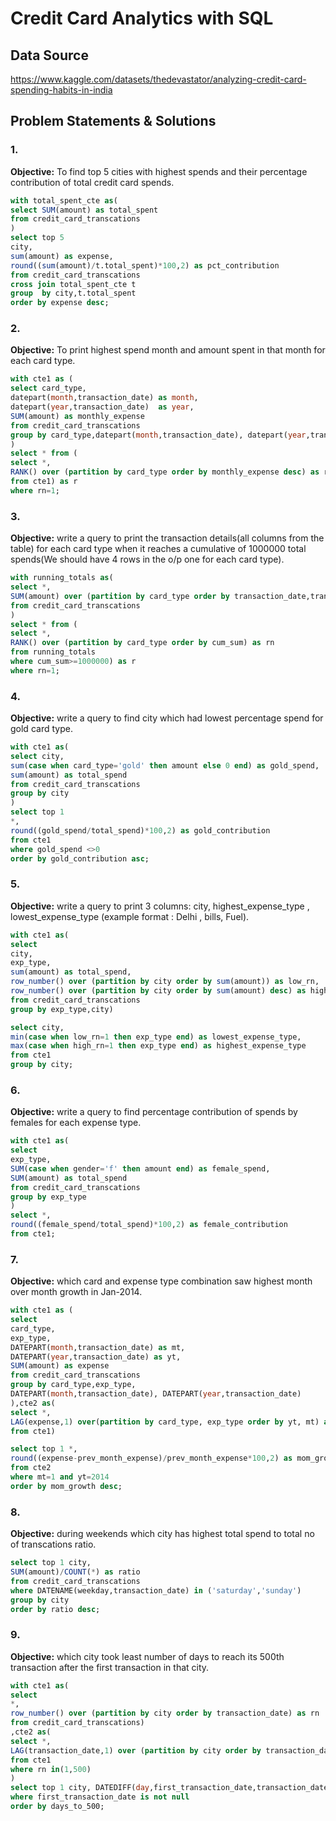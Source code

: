 # Credit Card Analytics with SQL

## Data Source
https://www.kaggle.com/datasets/thedevastator/analyzing-credit-card-spending-habits-in-india

## Problem Statements & Solutions

### 1. 
**Objective:** To find top 5 cities with highest spends and their percentage contribution of total credit card spends.  

```sql
with total_spent_cte as(
select SUM(amount) as total_spent
from credit_card_transcations
)
select top 5
city,
sum(amount) as expense,
round((sum(amount)/t.total_spent)*100,2) as pct_contribution
from credit_card_transcations
cross join total_spent_cte t
group  by city,t.total_spent
order by expense desc;
```
### 2. 
**Objective:** To print highest spend month and amount spent in that month for each card type.

```sql
with cte1 as (
select card_type,
datepart(month,transaction_date) as month,
datepart(year,transaction_date)  as year,
SUM(amount) as monthly_expense
from credit_card_transcations
group by card_type,datepart(month,transaction_date), datepart(year,transaction_date)
)
select * from (
select *,
RANK() over (partition by card_type order by monthly_expense desc) as rn
from cte1) as r
where rn=1;
```

### 3.
**Objective:** write a query to print the transaction details(all columns from the table) for each card type when it reaches a cumulative of 1000000 total spends(We should have 4 rows in the o/p one for each card type).

```sql
with running_totals as(
select *,
SUM(amount) over (partition by card_type order by transaction_date,transaction_id) as cum_sum
from credit_card_transcations
)
select * from (
select *,
RANK() over (partition by card_type order by cum_sum) as rn
from running_totals
where cum_sum>=1000000) as r
where rn=1;
```

### 4.
**Objective:** write a query to find city which had lowest percentage spend for gold card type.

```sql
with cte1 as(
select city,
sum(case when card_type='gold' then amount else 0 end) as gold_spend,
sum(amount) as total_spend
from credit_card_transcations
group by city 
)
select top 1
*,
round((gold_spend/total_spend)*100,2) as gold_contribution
from cte1
where gold_spend <>0
order by gold_contribution asc;
```
### 5.
**Objective:** write a query to print 3 columns:  city, highest_expense_type , lowest_expense_type (example format : Delhi , bills, Fuel).

```sql
with cte1 as(
select 
city,
exp_type,
sum(amount) as total_spend,
row_number() over (partition by city order by sum(amount)) as low_rn,
row_number() over (partition by city order by sum(amount) desc) as high_rn
from credit_card_transcations
group by exp_type,city)

select city,
min(case when low_rn=1 then exp_type end) as lowest_expense_type,
max(case when high_rn=1 then exp_type end) as highest_expense_type
from cte1
group by city;
```
### 6.
**Objective:** write a query to find percentage contribution of spends by females for each expense type.

```sql
with cte1 as(
select 
exp_type,
SUM(case when gender='f' then amount end) as female_spend,
SUM(amount) as total_spend
from credit_card_transcations
group by exp_type
)
select *,
round((female_spend/total_spend)*100,2) as female_contribution
from cte1;
```
### 7.
**Objective:** which card and expense type combination saw highest month over month growth in Jan-2014.

```sql
with cte1 as (
select 
card_type,
exp_type,
DATEPART(month,transaction_date) as mt,
DATEPART(year,transaction_date) as yt,
SUM(amount) as expense
from credit_card_transcations
group by card_type,exp_type,
DATEPART(month,transaction_date), DATEPART(year,transaction_date)
),cte2 as(
select *,
LAG(expense,1) over(partition by card_type, exp_type order by yt, mt) as prev_month_expense
from cte1)

select top 1 *,
round((expense-prev_month_expense)/prev_month_expense*100,2) as mom_growth
from cte2
where mt=1 and yt=2014
order by mom_growth desc;
```

### 8. 
**Objective:** during weekends which city has highest total spend to total no of transcations ratio.

```sql 
select top 1 city,
SUM(amount)/COUNT(*) as ratio
from credit_card_transcations
where DATENAME(weekday,transaction_date) in ('saturday','sunday')
group by city
order by ratio desc;
```
### 9. 
**Objective:** which city took least number of days to reach its 500th transaction after the first transaction in that city.

```sql
with cte1 as(
select 
*,
row_number() over (partition by city order by transaction_date) as rn
from credit_card_transcations) 
,cte2 as(
select *,
LAG(transaction_date,1) over (partition by city order by transaction_date) as first_transaction_date
from cte1 
where rn in(1,500)
)
select top 1 city, DATEDIFF(day,first_transaction_date,transaction_date) as days_to_500 from cte2
where first_transaction_date is not null
order by days_to_500;
```

